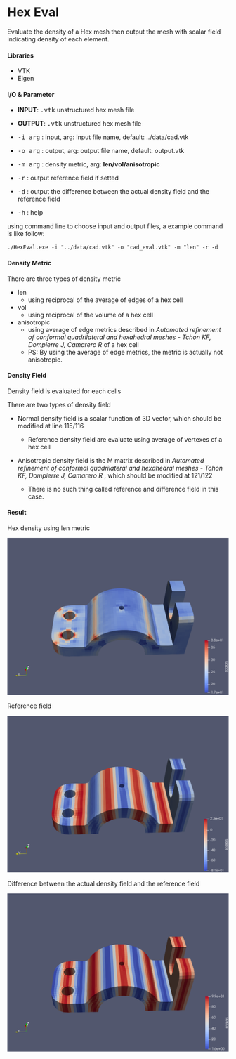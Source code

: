 # Hex Eval

Evaluate the density of a Hex mesh then output the mesh with scalar field indicating density of each element.

#### Libraries

- VTK
- Eigen

#### I/O & Parameter

- **INPUT**: <kbd>.vtk</kbd> unstructured hex mesh file
- **OUTPUT**: <kbd>.vtk</kbd> unstructured hex mesh file
- <kbd>-i arg</kbd> : input, arg: input file name, default: ../data/cad.vtk

- <kbd>-o arg</kbd> : output, arg: output file name, default: output.vtk
- <kbd>-m arg</kbd> : density metric, arg: **len/vol/anisotropic**
- <kbd>-r</kbd>   : output reference field if setted
- <kbd>-d</kbd>   : output the difference between the actual density field and the reference field
- <kbd>-h</kbd>   : help

using command line to choose input and output files, a example command is like follow:

```shell
./HexEval.exe -i "../data/cad.vtk" -o "cad_eval.vtk" -m "len" -r -d
```

#### Density Metric

There are three types of density metric

- len
  - using reciprocal of the average of edges of a hex cell
- vol
  - using reciprocal of the volume of a hex cell
- anisotropic
  - using average of edge metrics described in *Automated refinement of conformal quadrilateral and hexahedral meshes - Tchon KF, Dompierre J, Camarero R*  of a hex cell
  - PS: By using the average of edge metrics, the metric is actually not anisotropic.

#### Density Field

Density field is evaluated for each cells

There are two types of density field

- Normal density field is a scalar function of 3D vector, which should be modified at line 115/116
  - Reference density field are evaluate using average of vertexes of a hex cell

- Anisotropic density field is the M matrix described in *Automated refinement of conformal quadrilateral and hexahedral meshes - Tchon KF, Dompierre J, Camarero R* , which should be modified at 121/122
  - There is no such thing called reference and difference field in this case.


#### Result

Hex density using len metric

<img src=".\img\eval.png" alt="eval" />

Reference field

<img src=".\img\ref.png" alt="ref" />

Difference between the actual density field and the reference field

<img src=".\img\diff.png" alt="diff" />

